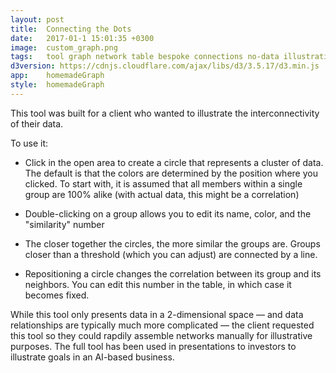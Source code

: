 ```yaml
---
layout: post
title:  Connecting the Dots
date:   2017-01-1 15:01:35 +0300
image:  custom_graph.png
tags:   tool graph network table bespoke connections no-data illustration
d3version: https://cdnjs.cloudflare.com/ajax/libs/d3/3.5.17/d3.min.js
app:    homemadeGraph
style:  homemadeGraph
---
```


This tool was built for a client who wanted to illustrate the interconnectivity of their data.

To use it:
- Click in the open area to create a circle that represents a cluster of data. The default is that the colors are determined by the position where you clicked.  To start with, it is assumed that all members within a single group are 100% alike (with actual data, this might be a correlation)

- Double-clicking on a group allows you to edit its name, color, and the "similarity" number 

- The closer together the circles, the more similar the groups are. Groups closer than a threshold (which you can adjust) are connected by a line.
             
- Repositioning a circle changes the correlation between its group and its neighbors. You can edit this number in the table, in which case it becomes fixed.

While this tool only presents data in a 2-dimensional space &mdash; and data relationships are typically much more complicated &mdash; the client requested this tool so they could rapdily assemble networks manually for illustrative purposes. The full tool has been used in presentations to investors to illustrate goals in an AI-based business.
    
